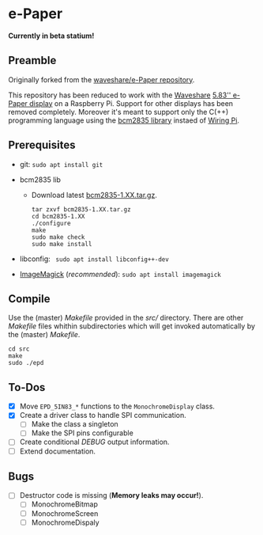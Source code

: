 ﻿e-Paper
=======

__Currently in beta statium!__

Preamble
--------

Originally forked from the [waveshare/e-Paper repository](https://github.com/waveshare/e-Paper).

This repository has been reduced to work with the [Waveshare](https://www.waveshare.com/) [5.83'' e-Paper display](https://www.waveshare.com/wiki/5.83inch_e-Paper_HAT) on a Raspberry Pi. Support for other displays has been removed completely. Moreover it's meant to support only the C(++) programming language using the [bcm2835 library](https://www.airspayce.com/mikem/bcm2835/) instaed of [Wiring Pi](http://wiringpi.com/).

Prerequisites
-------------

- git: `sudo apt install git`
- bcm2835 lib
	- Download latest [bcm2835-1.XX.tar.gz](http://www.airspayce.com/mikem/bcm2835/).
		
		```
		tar zxvf bcm2835-1.XX.tar.gz
		cd bcm2835-1.XX
		./configure
		make
		sudo make check
		sudo make install
		```

- libconfig: ` sudo apt install libconfig++-dev`
- [ImageMagick](https://imagemagick.org/) (_recommended_): `sudo apt install imagemagick`

Compile
-------

Use the (master) _Makefile_ provided in the _src/_ directory. There are other _Makefile_ files whithin subdirectories which will get invoked automatically by the (master) _Makefile_.

	cd src
	make
	sudo ./epd

To-Dos
------

- [x] Move `EPD_5IN83_*` functions to the `MonochromeDisplay` class.
- [x] Create a driver class to handle SPI communication.
	- [ ] Make the class a singleton
	- [ ] Make the SPI pins configurable
- [ ] Create conditional _DEBUG_ output information.
- [ ] Extend documentation.

Bugs
----

- [ ] Destructor code is missing (**Memory leaks may occur!**).
    - [ ] MonochromeBitmap
    - [ ] MonochromeScreen
    - [ ] MonochromeDispaly
